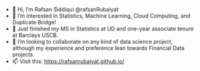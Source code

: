 - 👋 Hi, I’m Rafsan Siddiqui @rafsanRubaiyat 
- 👀 I’m interested in Statistics, Machine Learning, Cloud Computing, and Duplicate Bridge! 
- 🌱 Just finished my MS in Statistics at UD and one-year associate tenure at Barclays USCB. 
- 💞️ I’m looking to collaborate on any kind of data science project, although my experience and preference lean towards Financial Data projects. 
- 📫 Visit this: https://rafsanrubaiyat.github.io/  
